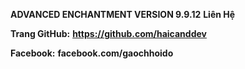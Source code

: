 **ADVANCED ENCHANTMENT VERSION 9.9.12**
__Liên Hệ__

**Trang GitHub:** __https://github.com/haicanddev__






**Facebook:** __facebook.com/gaochhoido__
